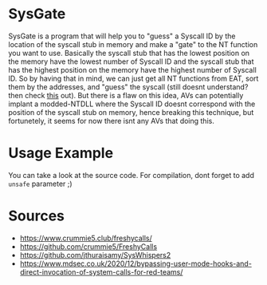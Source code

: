# SysGate
SysGate is a program that will help you to "guess" a Syscall ID by the location of the syscall stub in memory and make a "gate" to the NT function you want to use. Basically the syscall stub that has the lowest position on the memory have the lowest number of Syscall ID and the syscall stub that has the highest position on the memory have the highest number of Syscall ID. So by having that in mind, we can just get all NT functions from EAT, sort them by the addresses, and "guess" the syscall (still doesnt understand? then check [this](https://www.crummie5.club/freshycalls/#first-detection-the-number-extraction) out). But there is a flaw on this idea, AVs can potentially implant a modded-NTDLL where the Syscall ID doesnt correspond with the position of the syscall stub on memory, hence breaking this technique, but fortunetely, it seems for now there isnt any AVs that doing this.

# Usage Example
You can take a look at the source code. For compilation, dont forget to add `unsafe` parameter ;)

# Sources
- https://www.crummie5.club/freshycalls/
- https://github.com/crummie5/FreshyCalls
- https://github.com/jthuraisamy/SysWhispers2
- https://www.mdsec.co.uk/2020/12/bypassing-user-mode-hooks-and-direct-invocation-of-system-calls-for-red-teams/
